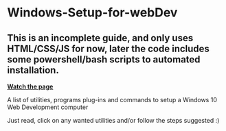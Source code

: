 # Windows-Setup-for-webDev

## This is an incomplete guide, and only uses HTML/CSS/JS for now, later the code includes some powershell/bash scripts to automated installation.

**[Watch the page](https://chybeat.github.io/Windows-Setup-for-webDev/public_html)**

A list of utilities, programs plug-ins and commands to setup a Windows 10 Web Development computer

Just read, click on any wanted utilities and/or follow the steps suggested :)
